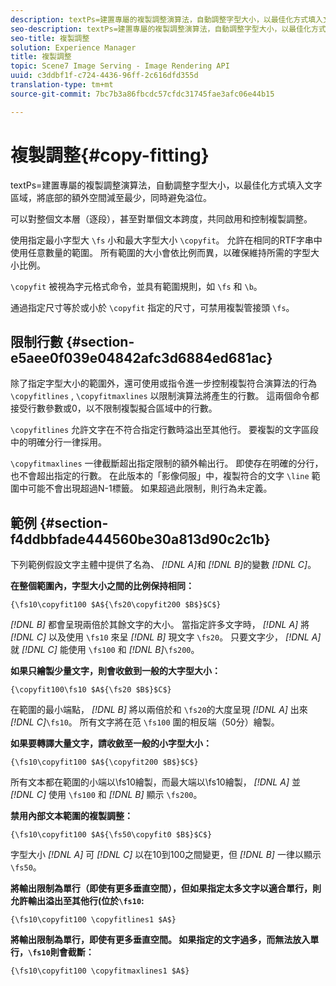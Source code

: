 ```yaml
---
description: textPs=建置專屬的複製調整演算法，自動調整字型大小，以最佳化方式填入文字區域，將底部的額外空間減至最少，同時避免溢位。
seo-description: textPs=建置專屬的複製調整演算法，自動調整字型大小，以最佳化方式填入文字區域，將底部的額外空間減至最少，同時避免溢位。
seo-title: 複製調整
solution: Experience Manager
title: 複製調整
topic: Scene7 Image Serving - Image Rendering API
uuid: c3ddbf1f-c724-4436-96ff-2c616dfd355d
translation-type: tm+mt
source-git-commit: 7bc7b3a86fbcdc57cfdc31745fae3afc06e44b15

---
```



# 複製調整{#copy-fitting}

textPs=建置專屬的複製調整演算法，自動調整字型大小，以最佳化方式填入文字區域，將底部的額外空間減至最少，同時避免溢位。

可以對整個文本層（逐段），甚至對單個文本跨度，共同啟用和控制複製調整。

使用指定最小字型大 `\fs` 小和最大字型大小 `\copyfit`。 允許在相同的RTF字串中使用任意數量的範圍。 所有範圍的大小會依比例而異，以確保維持所需的字型大小比例。

`\copyfit` 被視為字元格式命令，並具有範圍規則，如 `\fs` 和 `\b`。

通過指定尺寸等於或小於 `\copyfit` 指定的尺寸，可禁用複製管接頭 `\fs`。

## 限制行數 {#section-e5aee0f039e04842afc3d6884ed681ac}

除了指定字型大小的範圍外，還可使用或指令進一步控制複製符合演算法的行為 `\copyfitlines` , `\copyfitmaxlines` 以限制演算法將產生的行數。 這兩個命令都接受行數參數或0，以不限制複製擬合區域中的行數。

`\copyfitlines` 允許文字在不符合指定行數時溢出至其他行。 要複製的文字區段中的明確分行一律採用。

`\copyfitmaxlines` 一律截斷超出指定限制的額外輸出行。 即使存在明確的分行，也不會超出指定的行數。 在此版本的「影像伺服」中，複製符合的文字 `\line` 範圍中可能不會出現超過N-1標籤。 如果超過此限制，則行為未定義。

## 範例 {#section-f4ddbbfade444560be30a813d90c2c1b}

下列範例假設文字主體中提供了名為、 *[!DNL $A$]*&#x200B;和 *[!DNL $B$]*&#x200B;的變數 *[!DNL $C$]*。

**在整個範圍內，字型大小之間的比例保持相同：**

`{\fs10\copyfit100 $A${\fs20\copyfit200 $B$}$C$}`

*[!DNL $B$]* 都會呈現兩倍於其餘文字的大小。 當指定許多文字時， *[!DNL $A$]* 將 *[!DNL $C$]* 以及使用 `\fs10` 來呈 *[!DNL $B$]* 現文字 `\fs20`。 只要文字少， *[!DNL $A$]* 就 *[!DNL $C$]* 能使用 `\fs100` 和 *[!DNL $B$]*`\fs200`。

**如果只繪製少量文字，則會收斂到一般的大字型大小：**

`{\copyfit100\fs10 $A${\fs20 $B$}$C$}`

在範圍的最小端點， *[!DNL $B$]* 將以兩倍於和 `\fs20`的大度呈現 *[!DNL $A$]* 出來 *[!DNL $C$]*`\fs10`。 所有文字將在范 `\fs100` 圍的相反端（50分）繪製。

**如果要轉譯大量文字，請收斂至一般的小字型大小：**

`{\fs10\copyfit100 $A${\copyfit200 $B$}$C$}`

所有文本都在範圍的小端以\fs10繪製，而最大端以\fs10繪製， *[!DNL $A$]* 並 *[!DNL $C$]* 使用 `\fs100` 和 *[!DNL $B$]* 顯示 `\fs200`。

**禁用內部文本範圍的複製調整：**

`{\fs10\copyfit100 $A${\fs50\copyfit0 $B$}$C$}`

字型大小 *[!DNL $A$]* 可 *[!DNL $C$]* 以在10到100之間變更，但 *[!DNL $B$]* 一律以顯示 `\fs50`。

**將輸出限制為單行（即使有更多垂直空間），但如果指定太多文字以適合單行，則允許輸出溢出至其他行(位於`\fs10`:**

`{\fs10\copyfit100 \copyfitlines1 $A$}`

**將輸出限制為單行，即使有更多垂直空間。 如果指定的文字過多，而無法放入單行，`\fs10`則會截斷：**

`{\fs10\copyfit100 \copyfitmaxlines1 $A$}`

